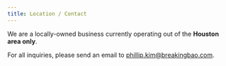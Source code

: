 ```yaml
---
title: Location / Contact
---
```


We are a locally-owned business currently operating out of the **Houston area only**.

For all inquiries, please send an email to <a href="mailto:phillip.kim@breakingbao.com" target="_blank" rel="noopener noreferrer">phillip.kim@breakingbao.com</a>.

